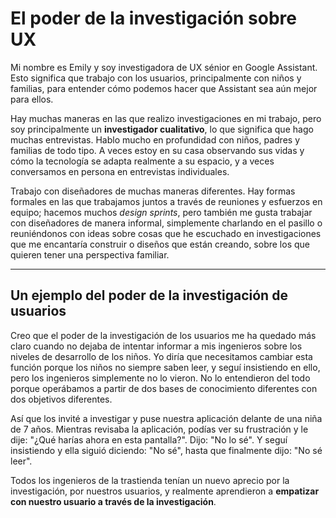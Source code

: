 # El poder de la investigación sobre UX

Mi nombre es Emily y soy investigadora de UX sénior en Google Assistant. Esto significa que trabajo con los usuarios, principalmente con niños y familias, para entender cómo podemos hacer que Assistant sea aún mejor para ellos.

Hay muchas maneras en las que realizo investigaciones en mi trabajo, pero soy principalmente un **investigador cualitativo**, lo que significa que hago muchas entrevistas. Hablo mucho en profundidad con niños, padres y familias de todo tipo. A veces estoy en su casa observando sus vidas y cómo la tecnología se adapta realmente a su espacio, y a veces conversamos en persona en entrevistas individuales.

Trabajo con diseñadores de muchas maneras diferentes. Hay formas formales en las que trabajamos juntos a través de reuniones y esfuerzos en equipo; hacemos muchos *design sprints*, pero también me gusta trabajar con diseñadores de manera informal, simplemente charlando en el pasillo o reuniéndonos con ideas sobre cosas que he escuchado en investigaciones que me encantaría construir o diseños que están creando, sobre los que quieren tener una perspectiva familiar.

---

## Un ejemplo del poder de la investigación de usuarios

Creo que el poder de la investigación de los usuarios me ha quedado más claro cuando no dejaba de intentar informar a mis ingenieros sobre los niveles de desarrollo de los niños. Yo diría que necesitamos cambiar esta función porque los niños no siempre saben leer, y seguí insistiendo en ello, pero los ingenieros simplemente no lo vieron. No lo entendieron del todo porque operábamos a partir de dos bases de conocimiento diferentes con dos objetivos diferentes.

Así que los invité a investigar y puse nuestra aplicación delante de una niña de 7 años. Mientras revisaba la aplicación, podías ver su frustración y le dije: "¿Qué harías ahora en esta pantalla?". Dijo: "No lo sé". Y seguí insistiendo y ella siguió diciendo: "No sé", hasta que finalmente dijo: "No sé leer".

Todos los ingenieros de la trastienda tenían un nuevo aprecio por la investigación, por nuestros usuarios, y realmente aprendieron a **empatizar con nuestro usuario a través de la investigación**.
